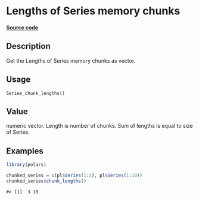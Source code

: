 

# Lengths of Series memory chunks

[**Source code**](https://github.com/pola-rs/r-polars/tree/main/R/after-wrappers.R#L20)

## Description

Get the Lengths of Series memory chunks as vector.

## Usage

<pre><code class='language-R'>Series_chunk_lengths()
</code></pre>

## Value

numeric vector. Length is number of chunks. Sum of lengths is equal to
size of Series.

## Examples

``` r
library(polars)

chunked_series = c(pl$Series(1:3), pl$Series(1:10))
chunked_series$chunk_lengths()
```

    #> [1]  3 10
